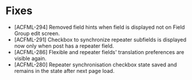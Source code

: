 # Fixes
* [ACFML-294] Removed field hints when field is displayed not on Field Group edit screen.
* [ACFML-291] Checkbox to synchronize repeater subfields is displayed now only when post has a repeater field.
* [ACFML-286] Flexible and repeater fields' translation preferences are visible again.
* [ACFML-280] Repeater synchronisation checkbox state saved and remains in the state after next page load.